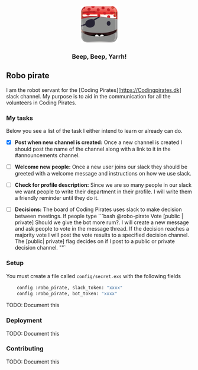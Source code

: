 <h3 align="center"><img src="assets/avatar.png"/ width="100px"></h3>
<h3 align="center">Beep, Beep, Yarrh! </h3>

## Robo pirate
I am the robot servant for the [Coding Pirates][https://Codingpirates.dk] slack
channel. My purpose is to aid in the communication for all the volunteers in
Coding Pirates.


### My tasks
Below you see a list of the task I either intend to learn or already can do.

- [x]  **Post when new channel is created:** Once a new channel is created I
should post the name of the channel along with a link to it in the
#announcements channel.
- [ ] **Welcome new people:** Once a new user joins our slack they should be
greeted with a welcome message and instructions on how we use slack.
- [ ] **Check for profile description:** Since we are so many people in our
slack we want people to write their department in their profile. I will write
them a friendly reminder until they do it.
- [ ] **Decisions:** The board of Coding Pirates uses slack to make decision
between meetings. If people type ```bash
    @robo-pirate Vote [public | private] Should we give the bot more rum?.
I will create a new message and ask people to vote in the message thread.
If the decision reaches a majority vote I will post the vote results to a
specified decision channel. The [public| private] flag decides on if I post to
a public or private decision channel.
""`  


### Setup
You must create a file called `config/secret.exs` with the following fields
```bash
    config :robo_pirate, slack_token: "xxxx"
    config :robo_pirate, bot_token: "xxxx"

```

TODO: Document this

### Deployment
TODO: Document this


### Contributing
TODO: Document this




[cpdk]: https://Codingpirates.dk
